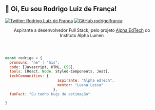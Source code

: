 <h2> 🤙 Oi, Eu sou Rodrigo Luiz de França!</h2> 

[![Twitter: Rodrigo Luiz de França](https://img.shields.io/twitter/follow/rodrigolfranca?style=social)](https://twitter.com/rodrigolfranca)
[![GitHub rodrigolfranca](https://img.shields.io/github/followers/rodrigolfranca?label=follow&style=social)](https://github.com/rodrigolfranca)


<p align="center">Aspirante a desenvolvedor Full Stack, pelo projeto <a href="https://sejaalphaedtech.org.br">Alpha EdTech</a>  do Instituto Alpha Lumen</p></br>

```javascript

const rodrigo = {
  pronouns: "he" | "his",
  code: [Javascript, HTML, CSS],
  tools: [React, Node, Styled-Components, Jest],
  techCommunities: {
                        aspirante: "Alpha edTech",
                        mentor: "Luana Lessa"
                      },
  funFact: "Eu tenho bugs de estimação"

}

```
